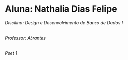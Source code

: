 # Aluna: Nathalia Dias Felipe
###### Discilina: Design e Desenvolvimento de Banco de Dados I
###### Professor: Abrantes
###### Pset 1 

